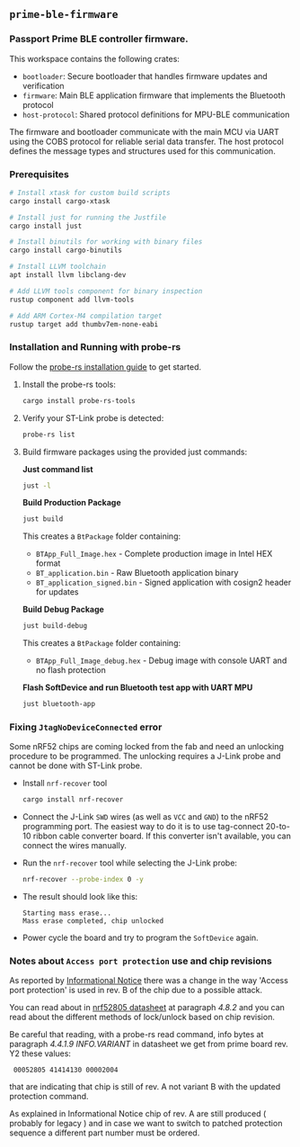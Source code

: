 ## `prime-ble-firmware`

### Passport Prime BLE controller firmware.

This workspace contains the following crates:

- `bootloader`: Secure bootloader that handles firmware updates and verification
- `firmware`: Main BLE application firmware that implements the Bluetooth protocol
- `host-protocol`: Shared protocol definitions for MPU-BLE communication

The firmware and bootloader communicate with the main MCU via UART using the COBS protocol for reliable serial data transfer. The host protocol defines the message types and structures used for this communication.


### Prerequisites

   ```bash
   # Install xtask for custom build scripts
   cargo install cargo-xtask
   ```
   ```bash
   # Install just for running the Justfile
   cargo install just
   ```
   ```bash
   # Install binutils for working with binary files
   cargo install cargo-binutils
   ```
   ```bash
   # Install LLVM toolchain
   apt install llvm libclang-dev
   ```
   ```bash
   # Add LLVM tools component for binary inspection
   rustup component add llvm-tools
   ```
   ```bash
   # Add ARM Cortex-M4 compilation target
   rustup target add thumbv7em-none-eabi
   ```

### Installation and Running with probe-rs

Follow the [probe-rs installation guide](https://probe.rs/docs/getting-started/installation/) to get started.

1. Install the probe-rs tools:
   ```bash
   cargo install probe-rs-tools
   ```

2. Verify your ST-Link probe is detected:
   ```bash
   probe-rs list
   ```

3. Build firmware packages using the provided just commands:

   **Just command list**
   ```bash
   just -l
   ```
   **Build Production Package**
   ```bash
   just build
   ```
   This creates a `BtPackage` folder containing:
   - `BTApp_Full_Image.hex` - Complete production image in Intel HEX format
   - `BT_application.bin` - Raw Bluetooth application binary
   - `BT_application_signed.bin` - Signed application with cosign2 header for updates
  
   **Build Debug Package** 
   ```bash
   just build-debug
   ```
   This creates a `BtPackage` folder containing:
   - `BTApp_Full_Image_debug.hex` - Debug image with console UART and no flash protection

   **Flash SoftDevice and run Bluetooth test app with UART MPU** 
   ```bash
   just bluetooth-app
   ```



### Fixing `JtagNoDeviceConnected` error

Some nRF52 chips are coming locked from the fab and need an unlocking procedure to be programmed.
The unlocking requires a J-Link probe and cannot be done with ST-Link probe.

- Install `nrf-recover` tool
  ```bash
  cargo install nrf-recover
  ```

- Connect the J-Link `SWD` wires (as well as `VCC` and `GND`) to the nRF52 programming port.
  The easiest way to do it is to use tag-connect 20-to-10 ribbon cable converter board.
  If this converter isn't available, you can connect the wires manually.

- Run the `nrf-recover` tool while selecting the J-Link probe:
  ```bash
  nrf-recover --probe-index 0 -y
  ```

- The result should look like this:
  ```
  Starting mass erase...
  Mass erase completed, chip unlocked
  ```

- Power cycle the board and try to program the `SoftDevice` again.




### Notes about `Access port protection` use and chip revisions

As reported by [Informational Notice](./misc/in_153_v1.0.1.pdf) there was a change in the way 'Access port protection' is used in rev. B of the chip due to a possible attack.

You can read about in [nrf52805 datasheet](./misc/nRF52805_PS_v1.4.pdf) at paragraph _4.8.2_ and you can read about the different methods of lock/unlock based on chip revision.

Be careful that reading, with a probe-rs read command, info bytes at paragraph _4.4.1.9 INFO.VARIANT_ in datasheet we get from prime board rev. Y2 these values:

 ```
  00052805 41414130 00002004 
```

that are indicating that chip is still of rev. A not variant B with the updated protection command.

As explained in Informational Notice chip of rev. A are still produced ( probably for legacy ) and in case we want to switch to patched protection sequence a different part number must be ordered.

